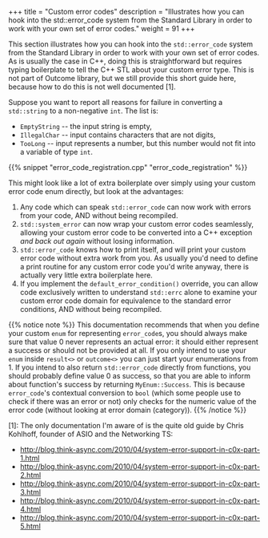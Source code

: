 +++
title = "Custom error codes"
description = "Illustrates how you can hook into the std::error_code system from the Standard Library in order to work with your own set of error codes."
weight = 91
+++


This section illustrates how you can hook into the `std::error_code` system from
the Standard Library in order to work with your own set of error codes. As is usually
the case in C++, doing this is straightforward but requires typing boilerplate
to tell the C++ STL about your custom error type. This is not part of Outcome library,
but we still provide this short guide here, because how to do this is not well documented [1].

Suppose you want to report all reasons for failure in converting a `std::string` to a non-negative `int`.
The list is:

* `EmptyString` -- the input string is empty,
* `IllegalChar` -- input contains characters that are not digits,
* `TooLong` -- input represents a number, but this number would not fit into a variable of type `int`.

{{% snippet "error_code_registration.cpp" "error_code_registration" %}}

This might look like a lot of extra boilerplate over simply using your custom
error code enum directly, but look at the advantages:

1. Any code which can speak `std::error_code` can now work with errors from your
   code, AND without being recompiled.
2. `std::system_error` can now wrap your custom error codes seamlessly, allowing
   your custom error code to be converted into a C++ exception *and back out again*
   without losing information.
3. `std::error_code` knows how to print itself, and will print your custom error
   code without extra work from you. As usually you'd need to define a print routine
   for any custom error code you'd write anyway, there is actually very little extra
   boilerplate here.
4. If you implement the `default_error_condition()` override, you can allow code
   exclusively written to understand `std::errc` alone to examine your custom error
   code domain for equivalence to the standard error conditions, AND without being
   recompiled.

{{% notice note %}}
This documentation recommends that when you define your custom `enum` for representing
`error_code`s, you should always make sure that value 0 never represents an actual error:
it should either represent a success or should not be provided at all. If you only
intend to use your `enum` inside `result<>` or `outcome<>` you can just start your
enumerations from 1. If you intend to also return `std::error_code` directly from
functions, you should probably define value 0 as success, so that you are able to
inform about function's success by returning `MyEnum::Success`. This is because `error_code`'s
contextual conversion to `bool` (which some people use to check if there was an error or not)
only checks for the numeric value of the error code (without looking at error domain (category)).
{{% /notice %}}

[1]: The only documentation I'm aware of is the quite old guide by Chris Kohlhoff, founder of
ASIO and the Networking TS:

- http://blog.think-async.com/2010/04/system-error-support-in-c0x-part-1.html
- http://blog.think-async.com/2010/04/system-error-support-in-c0x-part-2.html
- http://blog.think-async.com/2010/04/system-error-support-in-c0x-part-3.html
- http://blog.think-async.com/2010/04/system-error-support-in-c0x-part-4.html
- http://blog.think-async.com/2010/04/system-error-support-in-c0x-part-5.html
